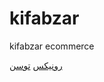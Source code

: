 # kifabzar
kifabzar ecommerce

<a href='https://www.kifabzar.com/brand/9/RONIX'>رونیکس</a>
<a href='https://www.kifabzar.com/brand/3/Tosan'>توسن</a>
